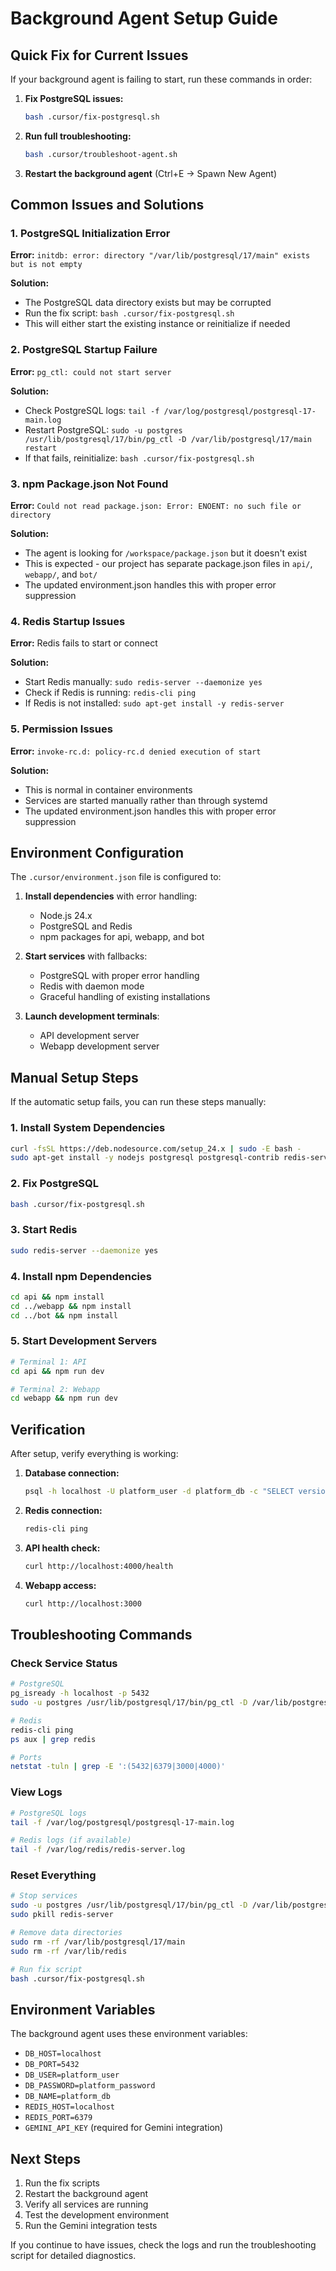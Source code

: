 # Background Agent Setup Guide

## Quick Fix for Current Issues

If your background agent is failing to start, run these commands in order:

1. **Fix PostgreSQL issues:**
   ```bash
   bash .cursor/fix-postgresql.sh
   ```

2. **Run full troubleshooting:**
   ```bash
   bash .cursor/troubleshoot-agent.sh
   ```

3. **Restart the background agent** (Ctrl+E → Spawn New Agent)

## Common Issues and Solutions

### 1. PostgreSQL Initialization Error
**Error:** `initdb: error: directory "/var/lib/postgresql/17/main" exists but is not empty`

**Solution:**
- The PostgreSQL data directory exists but may be corrupted
- Run the fix script: `bash .cursor/fix-postgresql.sh`
- This will either start the existing instance or reinitialize if needed

### 2. PostgreSQL Startup Failure
**Error:** `pg_ctl: could not start server`

**Solution:**
- Check PostgreSQL logs: `tail -f /var/log/postgresql/postgresql-17-main.log`
- Restart PostgreSQL: `sudo -u postgres /usr/lib/postgresql/17/bin/pg_ctl -D /var/lib/postgresql/17/main restart`
- If that fails, reinitialize: `bash .cursor/fix-postgresql.sh`

### 3. npm Package.json Not Found
**Error:** `Could not read package.json: Error: ENOENT: no such file or directory`

**Solution:**
- The agent is looking for `/workspace/package.json` but it doesn't exist
- This is expected - our project has separate package.json files in `api/`, `webapp/`, and `bot/`
- The updated environment.json handles this with proper error suppression

### 4. Redis Startup Issues
**Error:** Redis fails to start or connect

**Solution:**
- Start Redis manually: `sudo redis-server --daemonize yes`
- Check if Redis is running: `redis-cli ping`
- If Redis is not installed: `sudo apt-get install -y redis-server`

### 5. Permission Issues
**Error:** `invoke-rc.d: policy-rc.d denied execution of start`

**Solution:**
- This is normal in container environments
- Services are started manually rather than through systemd
- The updated environment.json handles this with proper error suppression

## Environment Configuration

The `.cursor/environment.json` file is configured to:

1. **Install dependencies** with error handling:
   - Node.js 24.x
   - PostgreSQL and Redis
   - npm packages for api, webapp, and bot

2. **Start services** with fallbacks:
   - PostgreSQL with proper error handling
   - Redis with daemon mode
   - Graceful handling of existing installations

3. **Launch development terminals**:
   - API development server
   - Webapp development server

## Manual Setup Steps

If the automatic setup fails, you can run these steps manually:

### 1. Install System Dependencies
```bash
curl -fsSL https://deb.nodesource.com/setup_24.x | sudo -E bash -
sudo apt-get install -y nodejs postgresql postgresql-contrib redis-server
```

### 2. Fix PostgreSQL
```bash
bash .cursor/fix-postgresql.sh
```

### 3. Start Redis
```bash
sudo redis-server --daemonize yes
```

### 4. Install npm Dependencies
```bash
cd api && npm install
cd ../webapp && npm install
cd ../bot && npm install
```

### 5. Start Development Servers
```bash
# Terminal 1: API
cd api && npm run dev

# Terminal 2: Webapp
cd webapp && npm run dev
```

## Verification

After setup, verify everything is working:

1. **Database connection:**
   ```bash
   psql -h localhost -U platform_user -d platform_db -c "SELECT version();"
   ```

2. **Redis connection:**
   ```bash
   redis-cli ping
   ```

3. **API health check:**
   ```bash
   curl http://localhost:4000/health
   ```

4. **Webapp access:**
   ```bash
   curl http://localhost:3000
   ```

## Troubleshooting Commands

### Check Service Status
```bash
# PostgreSQL
pg_isready -h localhost -p 5432
sudo -u postgres /usr/lib/postgresql/17/bin/pg_ctl -D /var/lib/postgresql/17/main status

# Redis
redis-cli ping
ps aux | grep redis

# Ports
netstat -tuln | grep -E ':(5432|6379|3000|4000)'
```

### View Logs
```bash
# PostgreSQL logs
tail -f /var/log/postgresql/postgresql-17-main.log

# Redis logs (if available)
tail -f /var/log/redis/redis-server.log
```

### Reset Everything
```bash
# Stop services
sudo -u postgres /usr/lib/postgresql/17/bin/pg_ctl -D /var/lib/postgresql/17/main stop
sudo pkill redis-server

# Remove data directories
sudo rm -rf /var/lib/postgresql/17/main
sudo rm -rf /var/lib/redis

# Run fix script
bash .cursor/fix-postgresql.sh
```

## Environment Variables

The background agent uses these environment variables:

- `DB_HOST=localhost`
- `DB_PORT=5432`
- `DB_USER=platform_user`
- `DB_PASSWORD=platform_password`
- `DB_NAME=platform_db`
- `REDIS_HOST=localhost`
- `REDIS_PORT=6379`
- `GEMINI_API_KEY` (required for Gemini integration)

## Next Steps

1. Run the fix scripts
2. Restart the background agent
3. Verify all services are running
4. Test the development environment
5. Run the Gemini integration tests

If you continue to have issues, check the logs and run the troubleshooting script for detailed diagnostics.
